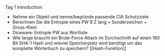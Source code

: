 Tag 1 Introduction:
* Nehme ein Objekt und nenne/begründe passende CIA Schutzziele
* Berechnen Sie die Entropie eines PW 8 Z lang + Sonderzeichen + Gross-Klein
* Diceware: Entropie PW aus Wortliste
* Wie lange braucht ein Brute-Force Attack im Durchschnitt auf einen 160 Bit SHA-1 Hash und wieviel Speicherplatz wird benötigt um das komplette Wörterbuch zu speichern? [[Hash-Funktion]]